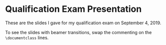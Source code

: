 # Qualification Exam Presentation

These are the slides I gave for my qualification exam on September 4, 2019.

To see the slides with beamer transitions, swap the commenting on the `\documentclass` lines.
